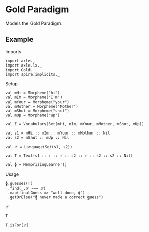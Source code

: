 
Gold Paradigm
=============

Models the Gold Paradigm.

Example
-------

Imports

```tut:book:silent
import axle._
import axle.lx._
import Gold._
import spire.implicits._
```

Setup

```tut:book:silent
val mHi = Morpheme("hi")
val mIm = Morpheme("I'm")
val mYour = Morpheme("your")
val mMother = Morpheme("Mother")
val mShut = Morpheme("shut")
val mUp = Morpheme("up")

val Σ = Vocabulary(Set(mHi, mIm, mYour, mMother, mShut, mUp))

val s1 = mHi :: mIm :: mYour :: mMother :: Nil
val s2 = mShut :: mUp :: Nil

val ℒ = Language(Set(s1, s2))

val T = Text(s1 :: ♯ :: ♯ :: s2 :: ♯ :: s2 :: s2 :: Nil)

val ɸ = MemorizingLearner()
```

Usage

```    
ɸ.guesses(T)
 .find(_.ℒ === ℒ)
 .map(finalGuess => "well done, ɸ")
 .getOrElse("ɸ never made a correct guess")

ℒ

T

T.isFor(ℒ)
```
